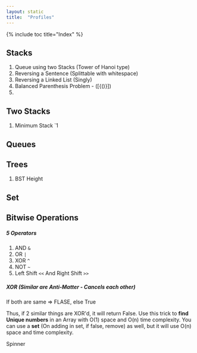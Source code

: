 ```yaml
---
layout: static
title:  "Profiles"
---
```



{% include toc title="Index" %}

## <i class="fa fa-stack-overflow"></i> Stacks

 1. Queue using two Stacks (Tower of Hanoi type)
 2. Reversing a Sentence (Splittable with whitespace)
 3. Reversing a Linked List (Singly)
 4. Balanced Parenthesis Problem - ([{()}])
 5.

## <i class="fa fa-stack-overflow"></i> Two Stacks

 1. Minimum Stack `1

## <i class="fa fa-bars fa-rotate-90"></i> Queues

## <i class="fa fa-tree"></i> Trees

 1. BST Height

## <i class="fa fa-tree"></i> Set

## Bitwise Operations

##### 5 Operators

 1. AND `&`
 2. OR `|`
 3. XOR `^`
 4. NOT `~`
 5. Left Shift `<<` And Right Shift `>>`


##### XOR (Similar are Anti-Matter - Cancels each other)

If both are same => FLASE, else True

Thus, if 2 similar things are XOR'd, it will return False. Use this trick to **find Unique numbers** in an Array with O(1) space and O(n) time complexity. You can use a **set** (On adding in set, if false, remove) as well, but it will use O(n) space and time complexity.




<i class="icon-spinner icon-spin icon-large"></i> Spinner
